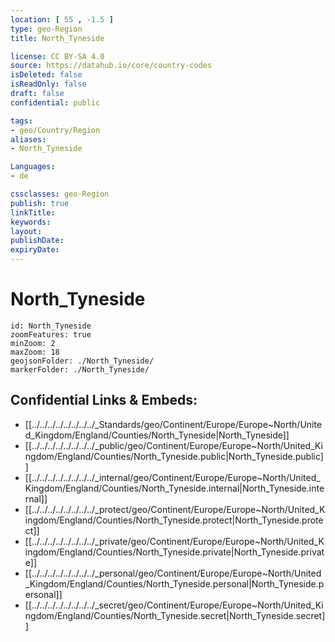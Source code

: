 ```yaml
---
location: [ 55 , -1.5 ] 
type: geo-Region
title: North_Tyneside

license: CC BY-SA 4.0
source: https://datahub.io/core/country-codes
isDeleted: false
isReadOnly: false
draft: false
confidential: public

tags:
- geo/Country/Region
aliases:
- North_Tyneside

Languages:
- de

cssclasses: geo-Region
publish: true
linkTitle: 
keywords: 
layout: 
publishDate: 
expiryDate: 
---
```


# North_Tyneside

```leaflet
id: North_Tyneside
zoomFeatures: true 
minZoom: 2 
maxZoom: 18
geojsonFolder: ./North_Tyneside/
markerFolder: ./North_Tyneside/
```


## Confidential Links & Embeds: 
- [[../../../../../../../../_Standards/geo/Continent/Europe/Europe~North/United_Kingdom/England/Counties/North_Tyneside|North_Tyneside]] 
- [[../../../../../../../../_public/geo/Continent/Europe/Europe~North/United_Kingdom/England/Counties/North_Tyneside.public|North_Tyneside.public]] 
- [[../../../../../../../../_internal/geo/Continent/Europe/Europe~North/United_Kingdom/England/Counties/North_Tyneside.internal|North_Tyneside.internal]] 
- [[../../../../../../../../_protect/geo/Continent/Europe/Europe~North/United_Kingdom/England/Counties/North_Tyneside.protect|North_Tyneside.protect]] 
- [[../../../../../../../../_private/geo/Continent/Europe/Europe~North/United_Kingdom/England/Counties/North_Tyneside.private|North_Tyneside.private]] 
- [[../../../../../../../../_personal/geo/Continent/Europe/Europe~North/United_Kingdom/England/Counties/North_Tyneside.personal|North_Tyneside.personal]] 
- [[../../../../../../../../_secret/geo/Continent/Europe/Europe~North/United_Kingdom/England/Counties/North_Tyneside.secret|North_Tyneside.secret]] 

